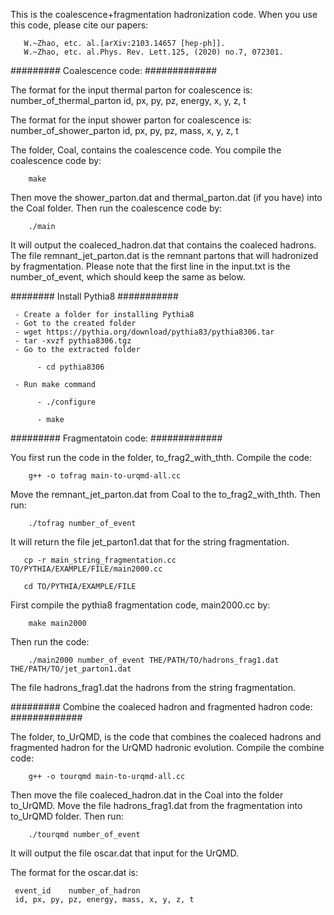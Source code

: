This is the coalescence+fragmentation hadronization code. When you use this code, please cite our papers:

       W.~Zhao, etc. al.[arXiv:2103.14657 [hep-ph]].
       W.~Zhao, etc. al.Phys. Rev. Lett.125, (2020) no.7, 072301.
       
       
######### Coalescence code: #############

The format for the input thermal parton for coalescence is:
     number_of_thermal_parton
     id, px, py, pz, energy, x, y, z, t

The format for the input shower parton for coalescence is:
     number_of_shower_parton
     id, px, py, pz, mass, x, y, z, t

The folder, Coal, contains the coalescence code.
You compile the coalescence code by:

        make

Then move the shower_parton.dat and thermal_parton.dat (if you have) into the Coal folder.
Then run the coalescence code by:

        ./main 

It will output the coaleced_hadron.dat that contains the coaleced hadrons. The file remnant_jet_parton.dat is the remnant partons that will hadronized by fragmentation.
Please note that the first line in the input.txt is the number_of_event, which should keep the same as below.

######## Install Pythia8  ###########

     - Create a folder for installing Pythia8
     - Got to the created folder
     - wget https://pythia.org/download/pythia83/pythia8306.tar
     - tar -xvzf pythia8306.tgz
     - Go to the extracted folder 

          - cd pythia8306
          
     - Run make command
     
          - ./configure

          - make

######### Fragmentatoin code: #############

You first run the code in the folder, to_frag2_with_thth.
Compile the code:

        g++ -o tofrag main-to-urqmd-all.cc

Move the remnant_jet_parton.dat from Coal to the to_frag2_with_thth. Then run:

        ./tofrag number_of_event

It will return the file jet_parton1.dat that for the string fragmentation.

       cp -r main_string_fragmentation.cc TO/PYTHIA/EXAMPLE/FILE/main2000.cc

       cd TO/PYTHIA/EXAMPLE/FILE

First compile the pythia8 fragmentation code, main2000.cc by:

        make main2000

Then run the code:

        ./main2000 number_of_event THE/PATH/TO/hadrons_frag1.dat THE/PATH/TO/jet_parton1.dat 
        
The file hadrons_frag1.dat the hadrons from the string fragmentation.


######### Combine the coaleced hadron and fragmented hadron code: #############

The folder, to_UrQMD, is the code that combines the coaleced hadrons and fragmented hadron for the UrQMD hadronic evolution.
Compile the combine code:

        g++ -o tourqmd main-to-urqmd-all.cc

Then move the file coaleced_hadron.dat in the Coal into the folder to_UrQMD. Move the file hadrons_frag1.dat from the fragmentation into to_UrQMD folder. Then run:

        ./tourqmd number_of_event 

It will output the file oscar.dat that input for the UrQMD.

The format for the oscar.dat is:

     event_id    number_of_hadron
     id, px, py, pz, energy, mass, x, y, z, t
